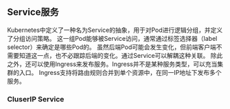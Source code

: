 ## Service服务

Kubernetes中定义了一种名为Service的抽象，用于对Pod进行逻辑分组，并定义了分组访问策略。
这一组Pod能够被Service访问，通常通过标签选择器（label selector）来确定是哪些Pod的。
虽然后端Pod可能会发生变化，但前端客户端不需要知道这一点，也不必跟踪后端的变化。通过Service可以解耦这种关联。
除此之外，还可以使用Ingress来发布服务。Ingress并不是某种服务类型，可以充当集群的入口。
Ingress支持将路由规则合并到单个资源中，在同一IP地址下发布多个服务。

### CluserIP Service
